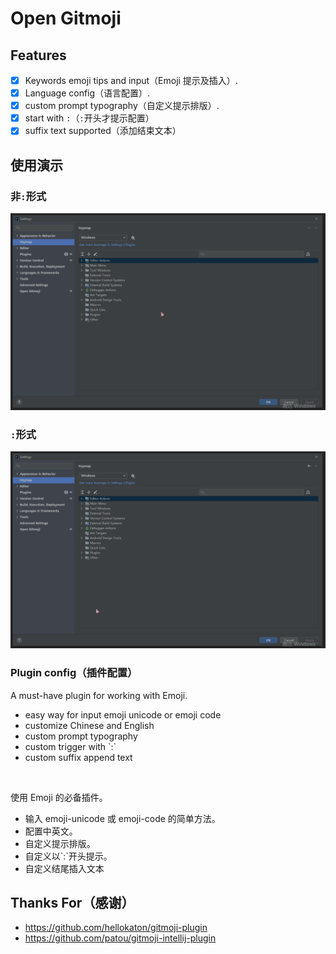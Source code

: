# Open Gitmoji

## Features
- [x] Keywords emoji tips and input（Emoji 提示及插入）.
- [x] Language config（语言配置）.
- [x] custom prompt typography（自定义提示排版）.
- [x] start with `:`（`:`开头才提示配置）
- [x] suffix text supported（添加结束文本）

## 使用演示

### 非`:`形式
![非`:`形式](doc/Open%20Emoji%20Finish.gif)

### `:`形式
![`:`形式](doc/Open%20Emoji%20Colon%20Finish.gif)


### Plugin config（插件配置）
<!-- Plugin description -->
A must-have plugin for working with Emoji.<br>
<ul>
<li>easy way for input emoji unicode or emoji code</li>
<li>customize Chinese and English</li>
<li>custom prompt typography</li> 
<li>custom trigger with `:`</li> 
<li>custom suffix append text</li> 
</ul>
<br>

使用 Emoji 的必备插件。<br>
<ul>
<li>输入 emoji-unicode 或 emoji-code 的简单方法。</li>
<li>配置中英文。</li>
<li>自定义提示排版。</li> 
<li>自定义以`:`开头提示。</li> 
<li>自定义结尾插入文本</li> 
</ul>
<!-- Plugin description end -->

## Thanks For（感谢）
- https://github.com/hellokaton/gitmoji-plugin
- https://github.com/patou/gitmoji-intellij-plugin